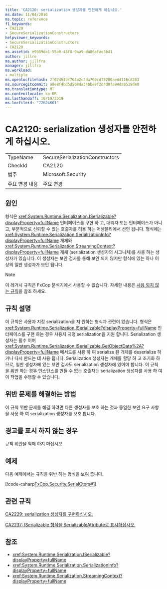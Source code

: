 ```yaml
---
title: 'CA2120: serialization 생성자를 안전하게 하십시오.'
ms.date: 11/04/2016
ms.topic: reference
f1_keywords:
- CA2120
- SecureSerializationConstructors
helpviewer_keywords:
- SecureSerializationConstructors
- CA2120
ms.assetid: e9989da1-55a0-43f8-9aa9-da86afae3b41
author: jillre
ms.author: jillfra
manager: jillfra
ms.workload:
- multiple
ms.openlocfilehash: 2f074549f764a2c2da760cd75200ae44116c8283
ms.sourcegitcommit: a8e8f4bd5d508da34bbe9f2d4d9fa94da0539de0
ms.translationtype: MT
ms.contentlocale: ko-KR
ms.lasthandoff: 10/19/2019
ms.locfileid: "72624661"
---
```

# <a name="ca2120-secure-serialization-constructors"></a>CA2120: serialization 생성자를 안전하게 하십시오.

|||
|-|-|
|TypeName|SecureSerializationConstructors|
|CheckId|CA2120|
|범주|Microsoft.Security|
|주요 변경 내용|주요 변경|

## <a name="cause"></a>원인
형식은 <xref:System.Runtime.Serialization.ISerializable?displayProperty=fullName> 인터페이스를 구현 하 고, 대리자 또는 인터페이스가 아니고, 부분적으로 신뢰할 수 있는 호출자를 허용 하는 어셈블리에서 선언 됩니다. 형식에는 <xref:System.Runtime.Serialization.SerializationInfo?displayProperty=fullName> 개체와 <xref:System.Runtime.Serialization.StreamingContext?displayProperty=fullName> 개체 (serialization 생성자의 시그니처)를 사용 하는 생성자가 있습니다. 이 생성자는 보안 검사를 통해 보안 되지 않지만 형식에 있는 하나 이상의 일반 생성자가 보안 됩니다.

> [!NOTE]
> 이 레거시 규칙은 FxCop 분석기에서 사용할 수 없습니다. 자세한 내용은 [사용 되지 않는 규칙](fxcop-rule-port-status.md#deprecated-rules)을 참조 하세요.

## <a name="rule-description"></a>규칙 설명
이 규칙은 사용자 지정 serialization을 지 원하는 형식과 관련이 있습니다. 형식은 <xref:System.Runtime.Serialization.ISerializable?displayProperty=fullName> 인터페이스를 구현 하는 경우 사용자 지정 serialization을 지원 합니다. Serialization 생성자는 필수 이며 <xref:System.Runtime.Serialization.ISerializable.GetObjectData%2A?displayProperty=fullName> 메서드를 사용 하 여 serialize 된 개체를 deserialize 하거나 다시 만드는 데 사용 됩니다. Serialization 생성자는 개체를 할당 하 고 초기화 하므로, 일반 생성자에 있는 보안 검사도 serialization 생성자에 있어야 합니다. 이 규칙을 위반 하는 경우 인스턴스를 만들 수 없는 호출자는 serialization 생성자를 사용 하 여이 작업을 수행할 수 있습니다.

## <a name="how-to-fix-violations"></a>위반 문제를 해결하는 방법
이 규칙 위반 문제를 해결 하려면 다른 생성자를 보호 하는 것과 동일한 보안 요구 사항을 사용 하 여 serialization 생성자를 보호 합니다.

## <a name="when-to-suppress-warnings"></a>경고를 표시 하지 않는 경우
규칙 위반을 억제 하지 마십시오.

## <a name="example"></a>예제
다음 예제에서는 규칙을 위반 하는 형식을 보여 줍니다.

[!code-csharp[FxCop.Security.SerialCtors#1](../code-quality/codesnippet/CSharp/ca2120-secure-serialization-constructors_1.cs)]

## <a name="related-rules"></a>관련 규칙
[CA2229: serialization 생성자를 구현하십시오.](../code-quality/ca2229.md)

[CA2237: ISerializable 형식을 SerializableAttribute로 표시하십시오.](../code-quality/ca2237.md)

## <a name="see-also"></a>참조

- <xref:System.Runtime.Serialization.ISerializable?displayProperty=fullName>
- <xref:System.Runtime.Serialization.SerializationInfo?displayProperty=fullName>
- <xref:System.Runtime.Serialization.StreamingContext?displayProperty=fullName>
